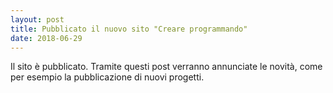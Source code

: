 ```yaml
---
layout: post
title: Pubblicato il nuovo sito "Creare programmando"
date: 2018-06-29
---
```


Il sito è pubblicato. Tramite questi post verranno annunciate le novità, come per esempio la pubblicazione di nuovi progetti.
